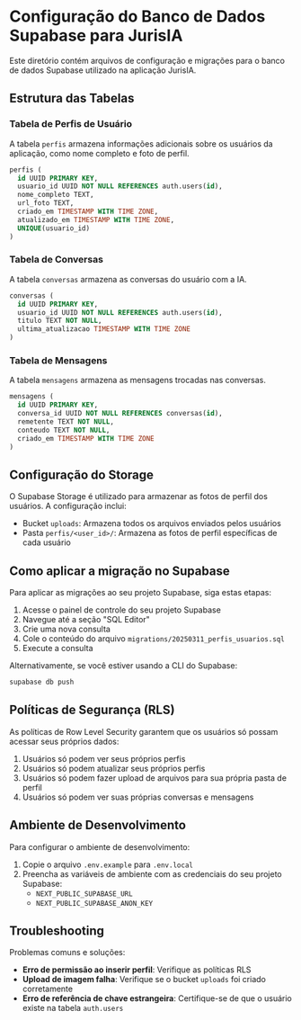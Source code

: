 # Configuração do Banco de Dados Supabase para JurisIA

Este diretório contém arquivos de configuração e migrações para o banco de dados Supabase utilizado na aplicação JurisIA.

## Estrutura das Tabelas

### Tabela de Perfis de Usuário

A tabela `perfis` armazena informações adicionais sobre os usuários da aplicação, como nome completo e foto de perfil.

```sql
perfis (
  id UUID PRIMARY KEY,
  usuario_id UUID NOT NULL REFERENCES auth.users(id),
  nome_completo TEXT,
  url_foto TEXT,
  criado_em TIMESTAMP WITH TIME ZONE,
  atualizado_em TIMESTAMP WITH TIME ZONE,
  UNIQUE(usuario_id)
)
```

### Tabela de Conversas

A tabela `conversas` armazena as conversas do usuário com a IA.

```sql
conversas (
  id UUID PRIMARY KEY,
  usuario_id UUID NOT NULL REFERENCES auth.users(id),
  titulo TEXT NOT NULL,
  ultima_atualizacao TIMESTAMP WITH TIME ZONE
)
```

### Tabela de Mensagens

A tabela `mensagens` armazena as mensagens trocadas nas conversas.

```sql
mensagens (
  id UUID PRIMARY KEY,
  conversa_id UUID NOT NULL REFERENCES conversas(id),
  remetente TEXT NOT NULL,
  conteudo TEXT NOT NULL,
  criado_em TIMESTAMP WITH TIME ZONE
)
```

## Configuração do Storage

O Supabase Storage é utilizado para armazenar as fotos de perfil dos usuários. A configuração inclui:

- Bucket `uploads`: Armazena todos os arquivos enviados pelos usuários
- Pasta `perfis/<user_id>/`: Armazena as fotos de perfil específicas de cada usuário

## Como aplicar a migração no Supabase

Para aplicar as migrações ao seu projeto Supabase, siga estas etapas:

1. Acesse o painel de controle do seu projeto Supabase
2. Navegue até a seção "SQL Editor"
3. Crie uma nova consulta
4. Cole o conteúdo do arquivo `migrations/20250311_perfis_usuarios.sql`
5. Execute a consulta

Alternativamente, se você estiver usando a CLI do Supabase:

```bash
supabase db push
```

## Políticas de Segurança (RLS)

As políticas de Row Level Security garantem que os usuários só possam acessar seus próprios dados:

1. Usuários só podem ver seus próprios perfis
2. Usuários só podem atualizar seus próprios perfis
3. Usuários só podem fazer upload de arquivos para sua própria pasta de perfil
4. Usuários só podem ver suas próprias conversas e mensagens

## Ambiente de Desenvolvimento

Para configurar o ambiente de desenvolvimento:

1. Copie o arquivo `.env.example` para `.env.local`
2. Preencha as variáveis de ambiente com as credenciais do seu projeto Supabase:
   - `NEXT_PUBLIC_SUPABASE_URL`
   - `NEXT_PUBLIC_SUPABASE_ANON_KEY`

## Troubleshooting

Problemas comuns e soluções:

- **Erro de permissão ao inserir perfil**: Verifique as políticas RLS
- **Upload de imagem falha**: Verifique se o bucket `uploads` foi criado corretamente
- **Erro de referência de chave estrangeira**: Certifique-se de que o usuário existe na tabela `auth.users` 